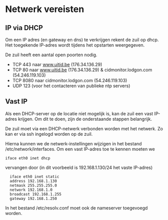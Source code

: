---
---

# Netwerk vereisten

## IP via DHCP

Om een IP adres (en gateway en dns) te verkrijgen rekent de zuil op dhcp. Het toegekende IP-adres wordt tijdens het opstarten weergegeven.

De zuil heeft een aantal open poorten nodig.

* TCP 443 naar www.uitid.be (176.34.136.29)
* TCP 80 naar www.uitid.be (176.34.136.29) & cidmonitor.lodgon.com (54.246.119.103)
* TCP 8080 naar cidmonitor.lodgon.com (54.246.119.103)
* UDP 123 (voor het contacteren van publieke ntp servers)

## Vast IP

Als een DHCP-server op de locatie niet mogelijk is, kan de zuil een vast IP-adres krijgen. Om dit te doen, zijn de onderstaande stappen belangrijk.

De zuil moet via een DHCP-netwerk verbonden worden met het netwerk. Zo kan er via ssh ingelogd worden op de zuil.

Hierna kunnen we de netwerk-instellingen wijzigen in het bestand /etc/network/interfaces. Om een vast IP-adres toe te kennen moeten we

```
iface eth0 inet dhcp
```

vervangen door (in dit voorbeeld is 192.168.1.130/24 het vaste IP-adres)

```
  iface eth0 inet static  
  address 192.168.1.130   
  netmask 255.255.255.0   
  network 192.168.1.0   
  broadcast 192.168.1.255   
  gateway 192.168.1.250
```

In het bestand /etc/resolv.conf moet ook de nameserver toegevoegd worden.